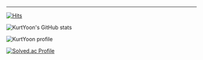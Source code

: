 

---

[![Hits](https://hits.seeyoufarm.com/api/count/incr/badge.svg?url=https%3A%2F%2Fgithub.com%2FKurtYoon&count_bg=%23BEBBBB&title_bg=%23555555&icon=&icon_color=%23E7E7E7&title=hits&edge_flat=false)](https://hits.seeyoufarm.com)

![KurtYoon's GitHub stats](https://github-readme-stats.vercel.app/api?username=KurtYoon&show_icons=true&theme=dark)

![KurtYoon profile](http://mazandi.herokuapp.com/api?handle={kurtyoon}&theme=warm)

[![Solved.ac Profile](http://mazassumnida.wtf/api/v2/generate_badge?boj=kurtyoon)](https://solved.ac/kurtyoon/)

